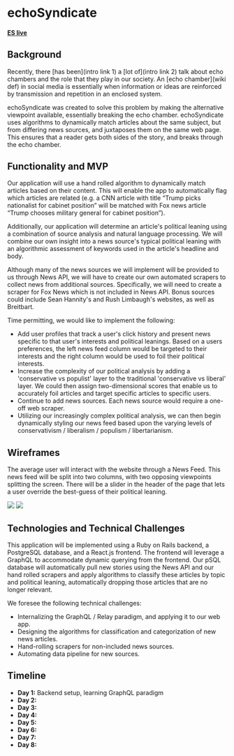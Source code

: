 # echoSyndicate

#### [ES live](http://github.com/adoundakov/echoSyndicate)

## Background

Recently, there [has been](intro link 1) a [lot of](intro link 2) talk about echo chambers and the role that they play in our society. An [echo chamber](wiki def) in social media is essentially when information or ideas are reinforced by transmission and repetition in an enclosed system.

echoSyndicate was created to solve this problem by making the alternative viewpoint available, essentially breaking the echo chamber. echoSyndicate uses algorithms to dynamically match articles about the same subject, but from differing news sources, and juxtaposes them on the same web page. This ensures that a reader gets both sides of the story, and breaks through the echo chamber.

[intro link 1]: https://www.wired.com/2016/06/facebook-embraces-news-feed-echo-chamber/
[intro link 2]: https://www.wired.com/2016/11/filter-bubble-destroying-democracy/
[wiki def]: https://en.wikipedia.org/wiki/Echo_chamber_(media)

## Functionality and MVP

Our application will use a hand rolled algorithm to dynamically match articles based on their content. This will enable the app to automatically flag which articles are related (e.g. a CNN article with title “Trump picks nationalist for cabinet position” will be matched with Fox news article “Trump chooses military general for cabinet position”).

Additionally, our application will determine an article's political leaning using a combination of source analysis and natural language processing. We will combine our own insight into a news source's typical political leaning with an algorithmic assessment of keywords
used in the article's headline and body.

Although many of the news sources we will implement will be provided to us through News API, we will have to create our own automated scrapers to collect news from additional sources. Specifically, we will need to create a scraper for Fox News which is not included in News API. Bonus sources could include Sean Hannity's and Rush Limbaugh's websites, as well as Breitbart.

Time permitting, we would like to implement the following:
  - Add user profiles that track a user's click history and present news specific to that user's interests and political leanings. Based on a users preferences, the left news feed column would be targeted to their interests and the right column would be used to foil their political interests.
  - Increase the complexity of our political analysis by adding a 'conservative vs populist' layer to the traditional 'conservative vs liberal' layer. We could then assign two-dimensional scores that enable us to accurately foil articles and target specific articles to specific users.
  - Continue to add news sources. Each news source would require a one-off web scraper.
  - Utilizing our increasingly complex political analysis, we can then begin dynamically styling our news feed based upon the varying levels of conservativism / liberalism / populism / libertarianism.

## Wireframes

The average user will interact with the website through a News Feed. This news feed will be split into two columns, with two opposing viewpoints splitting the screen. There will be a slider in the header of the page that lets a user override the best-guess of their political leaning.

![](docs/splash.png)
![](docs/echoSyndicate.png)

## Technologies and Technical Challenges

This application will be implemented using a Ruby on Rails backend, a PostgreSQL database, and a React.js frontend. The frontend will leverage a GraphQL to accommodate dynamic querying from the frontend. Our pSQL database will automatically pull new stories using the News API and our hand rolled scrapers and apply algorithms to classify these articles by topic and political leaning, automatically dropping those articles that are no longer relevant.

We foresee the following technical challenges:

 - Internalizing the GraphQL / Relay paradigm, and applying it to our web app.
 - Designing the algorithms for classification and categorization of new news articles.
 - Hand-rolling scrapers for non-included news sources.
 - Automating data pipeline for new sources.

## Timeline

- **Day 1:** Backend setup, learning GraphQL paradigm
- **Day 2:**
- **Day 3:**
- **Day 4:**
- **Day 5:**
- **Day 6:**
- **Day 7:** 
- **Day 8:**
